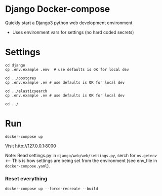 # Django Docker-compose

Quickly start a Django3 python web development environment

- Uses environment vars for settings (no hard coded secrets)

# Settings

```
cd django
cp .env.example .env  # use defaults is OK for local dev

cd ../postgres
cp .env.example .ev # use defaults is OK for local dev

cd ../elasticsearch
cp .env.example .ev # use defaults is OK for local dev

cd ../
```

# Run

```
docker-compose up
```
Visit http://127.0.0.1:8000

Note: Read settings.py in `django/web/web/settings.py`,
serch for `os.getenv` <-- This is how settings are being set
from the environment (see env_file in `docker-compose.yaml`).


### Reset everything
```
docker-compose up --force-recreate --build
```
